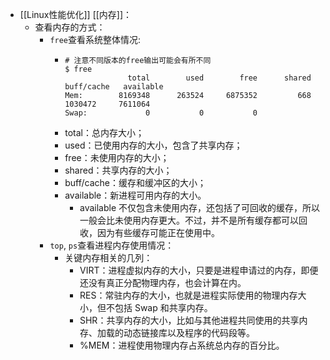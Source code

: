 - [[Linux性能优化]] [[内存]]：
	- 查看内存的方式：
		- `free`查看系统整体情况:
			- ```
			  # 注意不同版本的free输出可能会有所不同
			  $ free
			                total        used        free      shared  buff/cache   available
			  Mem:        8169348      263524     6875352         668     1030472     7611064
			  Swap:             0           0           0
			  ```
			- total：总内存大小；
			- used：已使用内存的大小，包含了共享内存；
			- free：未使用内存的大小；
			- shared：共享内存的大小；
			- buff/cache：缓存和缓冲区的大小；
			- available：新进程可用内存的大小。
				- available 不仅包含未使用内存，还包括了可回收的缓存，所以一般会比未使用内存更大。不过，并不是所有缓存都可以回收，因为有些缓存可能正在使用中。
		- `top`, `ps`查看进程内存使用情况：
			- 关键内存相关的几列：
				- VIRT：进程虚拟内存的大小，只要是进程申请过的内存，即便还没有真正分配物理内存，也会计算在内。
				- RES：常驻内存的大小，也就是进程实际使用的物理内存大小，但不包括 Swap 和共享内存。
				- SHR：共享内存的大小，比如与其他进程共同使用的共享内存、加载的动态链接库以及程序的代码段等。
				- %MEM：进程使用物理内存占系统总内存的百分比。